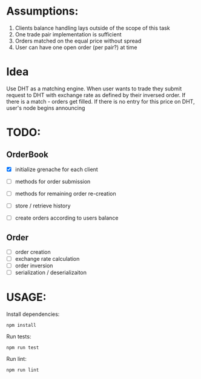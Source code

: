 # Assumptions:

1. Clients balance handling lays outside of the scope of this task
2. One trade pair implementation is sufficient
3. Orders matched on the equal price without spread
4. User can have one open order (per pair?) at time


# Idea
Use DHT as a matching engine. When user wants to trade they submit request to DHT
with exchange rate as defined by their inversed order. If there is a match -
orders get filled. If there is no entry for this price on DHT, user's node begins
announcing


# TODO:
## OrderBook
- [x] initialize grenache for each client
- [ ] methods for order submission
- [ ] methods for remaining order re-creation

- [ ] store / retrieve history
- [ ] create orders according to users balance

## Order
- [ ] order creation
- [ ] exchange rate calculation
- [ ] order inversion
- [ ] serialization / deserializaiton

# USAGE:
Install dependencies:
```
npm install
```

Run tests:
```
npm run test
```

Run lint:
```
npm run lint
```




